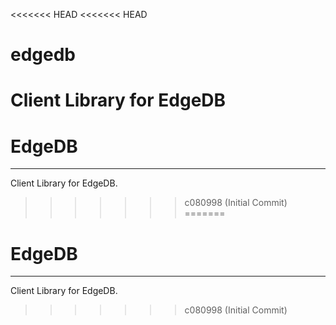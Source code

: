 <<<<<<< HEAD
<<<<<<< HEAD
# edgedb
Client Library for EdgeDB
=======
# EdgeDB
---
Client Library for EdgeDB.
>>>>>>> c080998 (Initial Commit)
=======
# EdgeDB
---
Client Library for EdgeDB.
>>>>>>> c080998 (Initial Commit)
